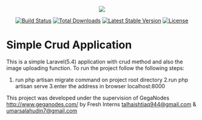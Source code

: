<p align="center"><img src="https://laravel.com/assets/img/components/logo-laravel.svg"></p>

<p align="center">
<a href="https://travis-ci.org/laravel/framework"><img src="https://travis-ci.org/laravel/framework.svg" alt="Build Status"></a>
<a href="https://packagist.org/packages/laravel/framework"><img src="https://poser.pugx.org/laravel/framework/d/total.svg" alt="Total Downloads"></a>
<a href="https://packagist.org/packages/laravel/framework"><img src="https://poser.pugx.org/laravel/framework/v/stable.svg" alt="Latest Stable Version"></a>
<a href="https://packagist.org/packages/laravel/framework"><img src="https://poser.pugx.org/laravel/framework/license.svg" alt="License"></a>
</p>

# Simple Crud Application 

This is a simple Laravel(5.4) application with crud method and also the image uploading function.
To run the project follow the following steps:
1. run php artisan migrate command on  project root directory
2.run php artisan serve 
3.enter the address  in browser localhost:8000

This project was developed under the supervision of GegaNodes http://www.geganodes.com/  by Fresh Interns
talhaishtiaq944@gmail.com & umarsalahudin7@gmail.com






